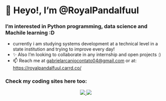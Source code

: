 # 👋 Heyo!, I’m @RoyalPandalfuul
### I’m interested in Python programming, data science and Machile learning :D
- currently i am studying systems development at a technical level in a state institution and trying to improve every day!
- ✨ Also I’m looking to collaborate in any internship and open projects :)
- 📫 Reach me at gabrielarcanjocontato04@gmail.com or at: https://royalpandalfuul.carrd.co/

<!--
<div align='center'>
  <a></a>
    <img height="180em" src="https://github-readme-stats.vercel.app/api?username=RoyalPandalfuul&show_icons=true&theme=tokyonight">
    <img height="180em" src="https://github-readme-stats.vercel.app/api/top-langs/?username=RoyalPandalfuul&layout=compact&theme=tokyonight">
  <a></a>
</div>
-->
### Check my coding sites here too:
<div align='center'>
  <a target="_blank" href="https://www.codewars.com/users/Royal%20Pandalfuul">
    <img src="https://img.shields.io/badge/Codewars-B1361E?style=for-the-badge&logo=Codewars&logoColor=white">
  </a>
  <a target="_blank" href="https://www.codingame.com/profile/77de2a9a366d5acbeb77068d03037f198717184">
    <img src="https://img.shields.io/badge/CodinGame-F2BB13?style=for-the-badge&logo=codingame&logoColor=white">
  </a>
</div>
